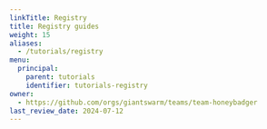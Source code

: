 ```yaml
---
linkTitle: Registry
title: Registry guides
weight: 15
aliases:
  - /tutorials/registry
menu:
  principal:
    parent: tutorials
    identifier: tutorials-registry
owner:
  - https://github.com/orgs/giantswarm/teams/team-honeybadger
last_review_date: 2024-07-12
---
```


